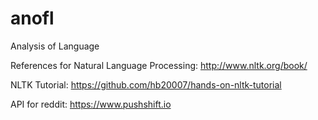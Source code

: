 # anofl
Analysis of Language

References for Natural Language Processing: http://www.nltk.org/book/

NLTK Tutorial: https://github.com/hb20007/hands-on-nltk-tutorial  

API for reddit: https://www.pushshift.io 


